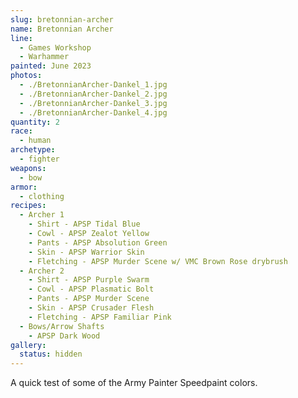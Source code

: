 ```yaml
---
slug: bretonnian-archer
name: Bretonnian Archer
line:
  - Games Workshop
  - Warhammer
painted: June 2023
photos:
  - ./BretonnianArcher-Dankel_1.jpg
  - ./BretonnianArcher-Dankel_2.jpg
  - ./BretonnianArcher-Dankel_3.jpg
  - ./BretonnianArcher-Dankel_4.jpg
quantity: 2
race:
  - human
archetype:
  - fighter
weapons:
  - bow
armor:
  - clothing
recipes:
  - Archer 1
    - Shirt - APSP Tidal Blue
    - Cowl - APSP Zealot Yellow
    - Pants - APSP Absolution Green
    - Skin - APSP Warrior Skin
    - Fletching - APSP Murder Scene w/ VMC Brown Rose drybrush
  - Archer 2
    - Shirt - APSP Purple Swarm
    - Cowl - APSP Plasmatic Bolt
    - Pants - APSP Murder Scene
    - Skin - APSP Crusader Flesh
    - Fletching - APSP Familiar Pink
  - Bows/Arrow Shafts
    - APSP Dark Wood
gallery:
  status: hidden
---
```


A quick test of some of the Army Painter Speedpaint colors.
